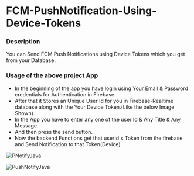 # FCM-PushNotification-Using-Device-Tokens

### Description
  You can Send FCM Push Notifications using Device Tokens which you get from your Database.

### Usage of the above project App
  * In the beginning of the app you have login using Your Email & Password credentials for Authentication in Firebase.
  * After that it Stores an Unique User Id for you in Firebase-Realtime database along with the Your Device Token.(Like the below Image Shown).
  * In the App you have to enter any one of the user Id & Any Title & Any Message.
  * And then press the send button.
  * Now the backend Functions get that userId's Token from the firebase and Send Notification to that Token(Device).
  
![PNotifyJava](https://user-images.githubusercontent.com/69294119/94345700-758f4880-0045-11eb-8688-4939aa10a8a8.png)

![PushNotifyJava](https://user-images.githubusercontent.com/69294119/94345699-732cee80-0045-11eb-8d55-3716def4ea3b.jpg)

